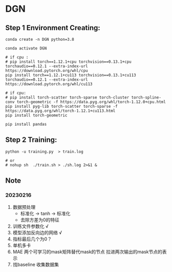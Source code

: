 # DGN

## Step 1 Environment Creating:
```shell
conda create -n DGN python=3.8

conda activate DGN

# if cpu :
# pip install torch==1.12.1+cpu torchvision==0.13.1+cpu torchaudio==0.12.1 --extra-index-url https://download.pytorch.org/whl/cpu
pip install torch==1.12.1+cu113 torchvision==0.13.1+cu113 torchaudio==0.12.1 --extra-index-url https://download.pytorch.org/whl/cu113

# if cpu:
# pip install torch-scatter torch-sparse torch-cluster torch-spline-conv torch-geometric -f https://data.pyg.org/whl/torch-1.12.0+cpu.html
pip install pyg-lib torch-scatter torch-sparse -f https://data.pyg.org/whl/torch-1.12.1+cu113.html
pip install torch-geometric

pip install pandas

```

## Step 2 Training:
```shell
python -u training.py  > train.log

# or
# nohup sh  ./train.sh > ./sh.log 2>&1 &

```

## Note

### 20230216
1. 数据预处理
   * 标准化 -> tanh -> 标准化 
   * 去除方差为0的特征 
2. 训练文件参数化  √
3. 模型添加反向边的网络  √
4. 指标最后几个为0？ 
5. 单机多卡 
6. MAE 两个可学习的mask矩阵替代mask的节点 拉进两次输出的mask节点的表示
7. 找baseline 收集数据集



